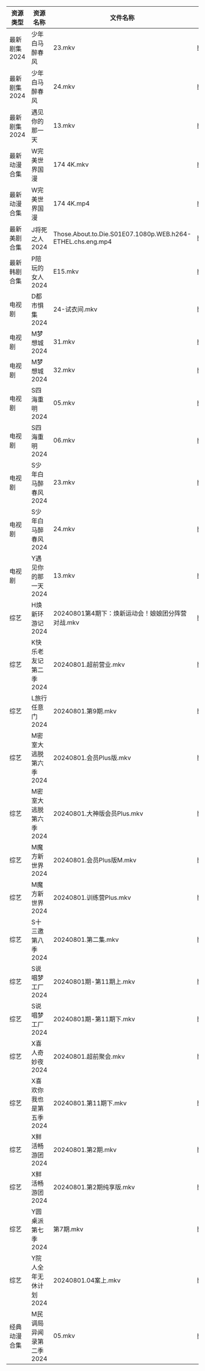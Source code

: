 | 资源类型     | 资源名称           | 文件名称                                                       | 分享链接                                 | 更新时间                |
| -------- | -------------- | ---------------------------------------------------------- | ------------------------------------ | ------------------- |
| 最新剧集2024 | 少年白马醉春风        | 23.mkv                                                     | https://www.alipan.com/s/pqLk6FuSTSv | 2024-08-01 12:10:52 |
| 最新剧集2024 | 少年白马醉春风        | 24.mkv                                                     | https://www.alipan.com/s/pqLk6FuSTSv | 2024-08-01 14:10:19 |
| 最新剧集2024 | 遇见你的那一天        | 13.mkv                                                     | https://www.alipan.com/s/ubyTwTvWMpc | 2024-08-01 14:10:24 |
| 最新动漫合集   | W完美世界国漫        | 174 4K.mkv                                                 | https://www.alipan.com/s/hfMxL2dqhGu | 2024-08-01 14:09:52 |
| 最新动漫合集   | W完美世界国漫        | 174 4K.mp4                                                 | https://www.alipan.com/s/hfMxL2dqhGu | 2024-08-01 16:13:03 |
| 最新美剧合集   | J将死之人2024      | Those.About.to.Die.S01E07.1080p.WEB.h264-ETHEL.chs.eng.mp4 | https://www.alipan.com/s/DQvuTz4ssNq | 2024-08-01 00:05:48 |
| 最新韩剧合集   | P陪玩的女人2024     | E15.mkv                                                    | https://www.alipan.com/s/d8o7QbXUREf | 2024-08-01 00:10:09 |
| 电视剧      | D都市惧集2024      | 24-试衣间.mkv                                                 | https://www.alipan.com/s/3h7mz7XVT7D | 2024-08-01 12:05:25 |
| 电视剧      | M梦想城2024       | 31.mkv                                                     | https://www.alipan.com/s/3krVYvJuSK6 | 2024-08-01 00:05:59 |
| 电视剧      | M梦想城2024       | 32.mkv                                                     | https://www.alipan.com/s/3krVYvJuSK6 | 2024-08-01 00:05:59 |
| 电视剧      | S四海重明2024      | 05.mkv                                                     | https://www.alipan.com/s/69m6g1Ps1tw | 2024-08-01 19:06:06 |
| 电视剧      | S四海重明2024      | 06.mkv                                                     | https://www.alipan.com/s/69m6g1Ps1tw | 2024-08-01 19:06:06 |
| 电视剧      | S少年白马醉春风2024   | 23.mkv                                                     | https://www.alipan.com/s/7ViyPGoKdyN | 2024-08-01 14:06:18 |
| 电视剧      | S少年白马醉春风2024   | 24.mkv                                                     | https://www.alipan.com/s/7ViyPGoKdyN | 2024-08-01 14:06:18 |
| 电视剧      | Y遇见你的那一天2024   | 13.mkv                                                     | https://www.alipan.com/s/uQ2Vgm56dsn | 2024-08-01 14:07:05 |
| 综艺       | H焕新环游记2024     | 20240801第4期下：焕新运动会！娘娘团分阵营对战.mkv                            | https://www.alipan.com/s/Aozy9GBZZwu | 2024-08-01 16:08:24 |
| 综艺       | K快乐老友记第二季2024  | 20240801.超前营业.mkv                                          | https://www.alipan.com/s/zSYNbf4cpYQ | 2024-08-01 14:07:58 |
| 综艺       | L旅行任意门2024     | 20240801.第9期.mkv                                           | https://www.alipan.com/s/99hnQkWKkeJ | 2024-08-01 14:08:03 |
| 综艺       | M密室大逃脱第六季2024  | 20240801.会员Plus版.mkv                                       | https://www.alipan.com/s/3F599jmMJTn | 2024-08-01 14:08:06 |
| 综艺       | M密室大逃脱第六季2024  | 20240801.大神版会员Plus.mkv                                     | https://www.alipan.com/s/3F599jmMJTn | 2024-08-01 19:07:55 |
| 综艺       | M魔方新世界2024     | 20240801.会员Plus版M.mkv                                      | https://www.alipan.com/s/QX27Hz4Mb8P | 2024-08-01 14:08:17 |
| 综艺       | M魔方新世界2024     | 20240801.训练营Plus.mkv                                       | https://www.alipan.com/s/QX27Hz4Mb8P | 2024-08-01 19:08:06 |
| 综艺       | S十三邀第八季2024    | 20240801.第二集.mkv                                           | https://www.alipan.com/s/YPqjzUm3jpL | 2024-08-01 14:08:35 |
| 综艺       | S说唱梦工厂2024     | 20240801期-第11期上.mkv                                        | https://www.alipan.com/s/XsZgMjxjfk9 | 2024-08-01 16:09:29 |
| 综艺       | S说唱梦工厂2024     | 20240801期-第11期下.mkv                                        | https://www.alipan.com/s/XsZgMjxjfk9 | 2024-08-01 16:09:29 |
| 综艺       | X喜人奇妙夜2024     | 20240801.超前聚会.mkv                                          | https://www.alipan.com/s/7dsoE9PKtJZ | 2024-08-01 14:08:58 |
| 综艺       | X喜欢你我也是第五季2024 | 20240801.第11期下.mkv                                         | https://www.alipan.com/s/Si6SYux7pfw | 2024-08-01 14:09:01 |
| 综艺       | X鲜活畅游团2024     | 20240801.第2期.mkv                                           | https://www.alipan.com/s/C1CJLwQZPeT | 2024-08-01 20:06:50 |
| 综艺       | X鲜活畅游团2024     | 20240801.第2期纯享版.mkv                                        | https://www.alipan.com/s/C1CJLwQZPeT | 2024-08-01 19:06:51 |
| 综艺       | Y圆桌派第七季2024    | 第7期.mkv                                                    | https://www.alipan.com/s/8TB2oEEpi82 | 2024-08-01 19:08:57 |
| 综艺       | Y院人全年无休计划2024  | 20240801.04案上.mkv                                          | https://www.alipan.com/s/ifALWzzshRd | 2024-08-01 14:09:14 |
| 经典动漫合集   | M民调局异闻录第二季2024 | 05.mkv                                                     | https://www.alipan.com/s/GJ8ZKfQsEVN | 2024-08-01 12:06:04 |
